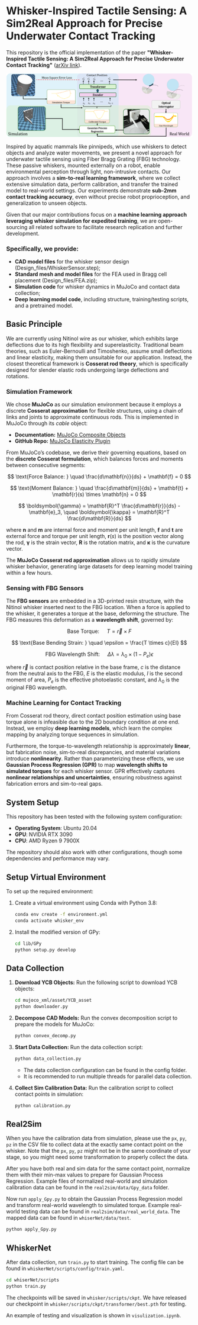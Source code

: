 # Whisker-Inspired Tactile Sensing: A Sim2Real Approach for Precise Underwater Contact Tracking

This repository is the official implementation of the paper **"Whisker-Inspired Tactile Sensing: A Sim2Real Approach for Precise Underwater Contact Tracking"** ([arXiv link](https://arxiv.org/pdf/2410.14005)).

![Overview](img/overview.png)

Inspired by aquatic mammals like pinnipeds, which use whiskers to detect objects and analyze water movements, we present a novel approach for underwater tactile sensing using Fiber Bragg Grating (FBG) technology. These passive whiskers, mounted externally on a robot, enable environmental perception through light, non-intrusive contacts. Our approach involves a **sim-to-real learning framework**, where we collect extensive simulation data, perform calibration, and transfer the trained model to real-world settings. Our experiments demonstrate **sub-2mm contact tracking accuracy**, even without precise robot proprioception, and generalization to unseen objects.

Given that our major contributions focus on a **machine learning approach leveraging whisker simulation for expedited training**, we are open-sourcing all related software to facilitate research replication and further development.

### Specifically, we provide:
- **CAD model files** for the whisker sensor design (Design_files/WhiskerSensor.step);
- **Standard mesh and model files** for the FEA used in Bragg cell placement (Design_files/FEA.zip);
- **Simulation code** for whisker dynamics in MuJoCo and contact data collection;
- **Deep learning model code**, including structure, training/testing scripts, and a pretrained model.


## Basic Principle

We are currently using Nitinol wire as our whisker, which exhibits large deflections due to its high flexibility and superelasticity. Traditional beam theories, such as Euler-Bernoulli and Timoshenko, assume small deflections and linear elasticity, making them unsuitable for our application. Instead, the closest theoretical framework is **Cosserat rod theory**, which is specifically designed for slender elastic rods undergoing large deflections and rotations.

### Simulation Framework

We chose **MuJoCo** as our simulation environment because it employs a discrete **Cosserat approximation** for flexible structures, using a chain of links and joints to approximate continuous rods. This is implemented in MuJoCo through its *cable* object:

- **Documentation:** [MuJoCo Composite Objects](https://mujoco.readthedocs.io/en/stable/modeling.html#composite-objects)
- **GitHub Repo:** [MuJoCo Elasticity Plugin](https://github.com/google-deepmind/mujoco/tree/main/plugin/elasticity)

From MuJoCo’s codebase, we derive their governing equations, based on the **discrete Cosserat formulation**, which balances forces and moments between consecutive segments:

$$
\text{Force Balance: } \quad \frac{d\mathbf{n}}{ds} + \mathbf{f} = 0
$$

$$
\text{Moment Balance: } \quad \frac{d\mathbf{m}}{ds} + \mathbf{t} + \mathbf{r}(s) \times \mathbf{n} = 0
$$

$$
\boldsymbol{\gamma} = \mathbf{R}^T \frac{d\mathbf{r}}{ds} - \mathbf{e}_3, \quad
\boldsymbol{\kappa} = \mathbf{R}^T \frac{d\mathbf{R}}{ds}
$$

where $\mathbf{n}$ and $\mathbf{m}$ are internal force and moment per unit length, $\mathbf{f}$ and $\mathbf{t}$ are external force and torque per unit length, $\mathbf{r}(s)$ is the position vector along the rod, $\boldsymbol{\gamma}$ is the strain vector, $\mathbf{R}$ is the rotation matrix, and $\boldsymbol{\kappa}$ is the curvature vector.

The **MuJoCo Cosserat rod approximation** allows us to rapidly simulate whisker behavior, generating large datasets for deep learning model training within a few hours.

### Sensing with FBG Sensors

The **FBG sensors** are embedded in a 3D-printed resin structure, with the Nitinol whisker inserted next to the FBG location. When a force is applied to the whisker, it generates a torque at the base, deforming the structure. The FBG measures this deformation as a **wavelength shift**, governed by:

$$
\text{Base Torque: } \quad T = \vec{r} \times F 
$$

$$
\text{Base Bending Strain: } \quad \epsilon = \frac{T \times c}{EI}
$$

$$
\text{FBG Wavelength Shift: } \quad \Delta \lambda = \lambda_0 \times (1 - P_e) \epsilon
$$

where $\vec{r}$ is contact position relative in the base frame, $c$ is the distance from the neutral axis to the FBG, $E$ is the elastic modulus, $I$ is the second moment of area, $P_e$ is the effective photoelastic constant, and $\lambda_0$ is the original FBG wavelength.

### Machine Learning for Contact Tracking

From Cosserat rod theory, direct contact position estimation using base torque alone is infeasible due to the 2D boundary condition at one end. Instead, we employ **deep learning models**, which learn the complex mapping by analyzing torque sequences in simulation.

Furthermore, the torque-to-wavelength relationship is approximately **linear**, but fabrication noise, sim-to-real discrepancies, and material variations introduce **nonlinearity**. Rather than parameterizing these effects, we use **Gaussian Process Regression (GPR)** to map **wavelength shifts to simulated torques** for each whisker sensor. GPR effectively captures **nonlinear relationships and uncertainties**, ensuring robustness against fabrication errors and sim-to-real gaps.


## System Setup

This repository has been tested with the following system configuration:
- **Operating System**: Ubuntu 20.04
- **GPU**: NVIDIA RTX 3090
- **CPU**: AMD Ryzen 9 7900X

The repository should also work with other configurations, though some dependencies and performance may vary.

## Setup Virtual Environment

To set up the required environment:

1. Create a virtual environment using Conda with Python 3.8:
   ```bash
   conda env create -f environment.yml
   conda activate whisker_env
   ```
3. Install the modified version of GPy:
   ```bash
   cd lib/GPy
   python setup.py develop
   ```

## Data Collection

1. **Download YCB Objects:** Run the following script to download YCB objects:

   ```bash
   cd mujoco_xml/asset/YCB_asset
   python downloader.py
   ```

2. **Decompose CAD Models:** Run the convex decomposition script to prepare the models for MuJoCo:

   ```bash
   python convex_decomp.py
   ```

3. **Start Data Collection:** Run the data collection script:

   ```bash
   python data_collection.py
   ```

   - The data collection configuration can be found in the config folder.
   - It is recommended to run multiple threads for parallel data collection.

4. **Collect Sim Calibration Data:** Run the calibration script to collect contact points in simulation:

   ```bash
   python calibration.py
   ```

## Real2Sim

When you have the calibration data from simulation, please use the `px`, `py`, `pz` in the CSV file to collect data at the exactly same contact point on the whisker. Note that the `px`, `py`, `pz` might not be in the same coordinate of your stage, so you might need some transformation to properly collect the data.

After you have both real and sim data for the same contact point, normalize them with their min-max values to prepare for Gaussian Process Regression. Example files of normalized real-world and simulation calibration data can be found in the `real2sim/data/Gpy_data` folder.

Now run `apply_Gpy.py` to obtain the Gaussian Process Regression model and transform real-world wavelength to simulated torque. Example real-world testing data can be found in `real2sim/data/real_world_data`. The mapped data can be found in `whiserNet/data/test`.

```bash
python apply_Gpy.py
```

## WhiskerNet

After data collection, run `train.py` to start training. The config file can be found in `whiskerNet/scripts/config/train.yaml`.

```bash
cd whiserNet/scripts
python train.py
```

The checkpoints will be saved in `whisker/scripts/ckpt`. We have released our checkpoint in `whisker/scripts/ckpt/transformer/best.pth` for testing.

An example of testing and visualization is shown in `visulization.ipynb`.


